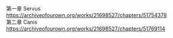 第一章 Servus https://archiveofourown.org/works/21698527/chapters/51754378                                                              
第二章 Canis https://archiveofourown.org/works/21698527/chapters/51769114
